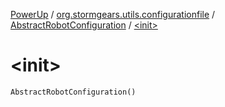 [PowerUp](../../index.md) / [org.stormgears.utils.configurationfile](../index.md) / [AbstractRobotConfiguration](index.md) / [&lt;init&gt;](./-init-.md)

# &lt;init&gt;

`AbstractRobotConfiguration()`